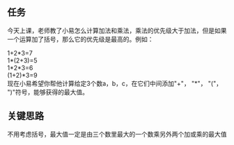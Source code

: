 ## 任务 ##
今天上课，老师教了小易怎么计算加法和乘法，乘法的优先级大于加法，但是如果一个运算加了括号，那么它的优先级是最高的。例如：  

1+2\*3=7  
1\*(2+3)=5  
1\*2\*3=6  
(1+2)\*3=9  
现在小易希望你帮他计算给定3个数a，b，c，在它们中间添加"+"， "\*"， "("， ")"符号，能够获得的最大值。
## 关键思路 ##
不用考虑括号，最大值一定是由三个数里最大的一个数乘另外两个加或乘的最大值
